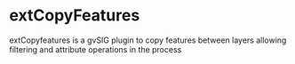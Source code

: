 extCopyFeatures
===============

extCopyfeatures is a gvSIG plugin to copy features between layers allowing filtering and attribute operations in the process